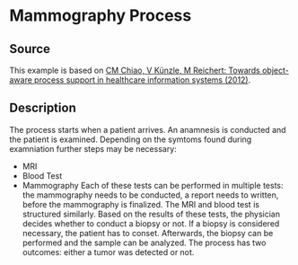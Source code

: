 # Mammography Process

## Source

This example is based on [CM Chiao, V Künzle, M Reichert: Towards object-aware process support in healthcare information systems (2012)](http://dbis.eprints.uni-ulm.de/775/1/eTELMED%202012_CKR.pdf).

## Description
The process starts when a patient arrives.
An anamnesis is conducted and the patient is examined.
Depending on the symtoms found during examniation further steps may be necessary:
- MRI
- Blood Test
- Mammography
Each of these tests can be performed in multiple tests:
the mammography needs to be conducted, a report needs to written, before the mammography is finalized.
The MRI and blood test is structured similarly.
Based on the results of these tests, the physician decides whether to conduct a biopsy or not.
If a biopsy is considered necessary, the patient has to conset.
Afterwards, the biopsy can be performed and the sample can be analyzed.
The process has two outcomes: either a tumor was detected or not.